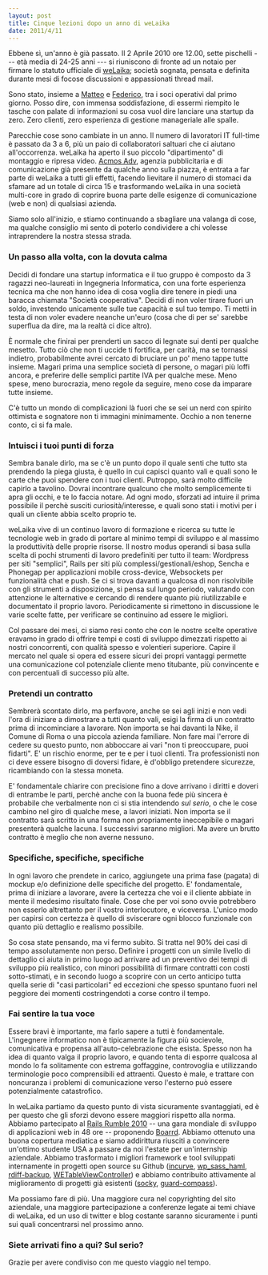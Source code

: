 ```yaml
---
layout: post
title: Cinque lezioni dopo un anno di weLaika
date: 2011/4/11
---
```


Ebbene sì, un'anno è già passato. Il 2 Aprile 2010 ore 12.00, sette pischelli --- età media di 24-25 anni --- si riuniscono di fronte ad un notaio per firmare lo statuto ufficiale di [weLaika][welaika]; società sognata, pensata e definita durante mesi di focose discussioni e appassionati thread mail.

Sono stato, insieme a [Matteo][mat_jack1] e [Federico][jimmy2k], tra i soci operativi dal primo giorno. Posso dire, con immensa soddisfazione, di essermi riempito le tasche con palate di informazioni su cosa vuol dire lanciare una startup da zero. Zero clienti, zero esperienza di gestione manageriale alle spalle.

Parecchie cose sono cambiate in un anno. Il numero di lavoratori IT full-time è passato da 3 a 6, più un paio di collaboratori saltuari che ci aiutano all'occorrenza. weLaika ha aperto il suo piccolo "dipartimento" di montaggio e ripresa video. [Acmos Adv](http://acmosadv.net/), agenzia pubblicitaria e di comunicazione già presente da qualche anno sulla piazza, è entrata a far parte di weLaika a tutti gli effetti, facendo lievitare il numero di stomaci da sfamare ad un totale di circa 15 e trasformando weLaika in una società multi-core in grado di coprire buona parte delle esigenze di comunicazione (web e non) di qualsiasi azienda.

Siamo solo all'inizio, e stiamo continuando a sbagliare una valanga di cose, ma qualche consiglio mi sento di poterlo condividere a chi volesse intraprendere la nostra stessa strada.

### Un passo alla volta, con la dovuta calma

Decidi di fondare una startup informatica e il tuo gruppo è composto da 3 ragazzi neo-laureati in Ingegneria Informatica, con una forte esperienza tecnica ma che non hanno idea di cosa voglia dire tenere in piedi una baracca chiamata "Società cooperativa". Decidi di non voler tirare fuori un soldo, investendo unicamente sulle tue capacità e sul tuo tempo. Ti metti in testa di non voler evadere neanche un'euro (cosa che di per se' sarebbe superflua da dire, ma la realtà ci dice altro).

È normale che finirai per prenderti un sacco di legnate sui denti per qualche mesetto. Tutto ciò che non ti uccide ti fortifica, per carità, ma se tornassi indietro, probabilmente avrei cercato di bruciare un po' meno tappe tutte insieme. Magari prima una semplice società di persone, o magari più loffi ancora, e preferire delle semplici partite IVA per qualche mese. Meno spese, meno burocrazia, meno regole da seguire, meno cose da imparare tutte insieme.

C'è tutto un mondo di complicazioni là fuori che se sei un nerd con spirito ottimista e sognatore non ti immagini minimamente. Occhio a non tenerne conto, ci si fa male.

### Intuisci i tuoi punti di forza

Sembra banale dirlo, ma se c'è un punto dopo il quale senti che tutto sta prendendo la piega giusta, è quello in cui capisci quanto vali e quali sono le carte che puoi spendere con i tuoi clienti. Putroppo, sarà molto difficile capirlo a tavolino. Dovrai incontrare qualcuno che molto semplicemente ti apra gli occhi, e te lo faccia notare. Ad ogni modo, sforzati ad intuire il prima possibile il perchè susciti curiosità/interesse, e quali sono stati i motivi per i quali un cliente abbia scelto proprio te.

weLaika vive di un continuo lavoro di formazione e ricerca su tutte le tecnologie web in grado di portare al minimo tempi di sviluppo e al massimo la produttività delle proprie risorse. Il nostro modus operandi si basa sulla scelta di pochi strumenti di lavoro predefiniti per tutto il team: Wordpress per siti "semplici", Rails per siti più complessi/gestionali/eshop, Sencha e Phonegap per applicazioni mobile cross-device, Websockets per funzionalità chat e push. Se ci si trova davanti a qualcosa di non risolvibile con gli strumenti a disposizione, si pensa sul lungo periodo, valutando con attenzione le alternative e cercando di rendere quanto più riutilizzabile e documentato il proprio lavoro. Periodicamente si rimettono in discussione le varie scelte fatte, per verificare se continuino ad essere le migliori.

Col passare dei mesi, ci siamo resi conto che con le nostre scelte operative eravamo in grado di offrire tempi e costi di sviluppo dimezzati rispetto ai nostri concorrenti, con qualità spesso e volentieri superiore. Capire il mercato nel quale si opera ed essere sicuri dei propri vantaggi permette una comunicazione col potenziale cliente meno titubante, più convincente e con percentuali di successo più alte.

### Pretendi un contratto

Sembrerà scontato dirlo, ma perfavore, anche se sei agli inizi e non vedi l'ora di iniziare a dimostrare a tutti quanto vali, esigi la firma di un contratto prima di incominciare a lavorare. Non importa se hai davanti la Nike, il Comune di Roma o una piccola azienda familiare. Non fare mai l'errore di cedere su questo punto, non abboccare ai vari "non ti preoccupare, puoi fidarti". E' un rischio enorme, per te e per i tuoi clienti. Tra professionisti non ci deve essere bisogno di doversi fidare, è d'obbligo pretendere sicurezze, ricambiando con la stessa moneta.

E' fondamentale chiarire con precisione fino a dove arrivano i diritti e doveri di entrambe le parti, perchè anche con la buona fede più sincera è probabile che verbalmente non ci si stia intendendo *sul serio*, o che le cose cambino nel giro di qualche mese, a lavori iniziati. Non importa se il contratto sarà scritto in una forma non propriamente ineccepibile o magari presenterà qualche lacuna. I successivi saranno migliori. Ma avere un brutto contratto è meglio che non averne nessuno.

### Specifiche, specifiche, specifiche

In ogni lavoro che prendete in carico, aggiungete una prima fase (pagata) di mockup e/o definizione delle specifiche del progetto. E' fondamentale, prima di iniziare a lavorare, avere la certezza che voi e il cliente abbiate in mente il medesimo risultato finale. Cose che per voi sono ovvie potrebbero non esserlo altrettanto per il vostro interlocutore, e viceversa. L'unico modo per capirsi con certezza è quello di sviscerare ogni blocco funzionale con quanto più dettaglio e realismo possibile.

So cosa state pensando, ma vi fermo subito. Si tratta nel 90% dei casi di tempo assolutamente non perso. Definire i progetti con un simile livello di dettaglio ci aiuta in primo luogo ad arrivare ad un preventivo dei tempi di sviluppo più realistico, con minori possibilità di firmare contratti con costi sotto-stimati, e in secondo luogo a scoprire con un certo anticipo tutta quella serie di "casi particolari" ed eccezioni che spesso spuntano fuori nel peggiore dei momenti costringendoti a corse contro il tempo.

### Fai sentire la tua voce

Essere bravi è importante, ma farlo sapere a tutti è fondamentale. L'ingegnere informatico non è tipicamente la figura più socievole, comunicativa e propensa all'auto-celebrazione che esista. Spesso non ha idea di quanto valga il proprio lavoro, e quando tenta di esporre qualcosa al mondo lo fa solitamente con estrema goffaggine, controvoglia e utilizzando terminologie poco comprensibili ed attraenti. Questo è male, e trattare con noncuranza i problemi di comunicazione verso l'esterno può essere potenzialmente catastrofico.

In weLaika partiamo da questo punto di vista sicuramente svantaggiati, ed è per questo che gli sforzi devono essere maggiori rispetto alla norma. Abbiamo partecipato al [Rails Rumble 2010](http://railsrumble.com) -- una gara mondiale di sviluppo di applicazioni web in 48 ore -- proponendo [Boarrd](http://boarrd.com/). Abbiamo ottenuto una buona copertura mediatica e siamo addirittura riusciti a convincere un'ottimo studente USA a passare da noi l'estate per  un'internship aziendale. Abbiamo trasformato i migliori framework e tool sviluppati internamente in progetti open source su Github ([incurve](http://rubygems.org/gems/incurve), [wp\_sass\_haml](https://github.com/welaika/wp_sass_haml), [rdiff-backup](https://github.com/endorama/rdiff-backup-BASH-script), [WETableViewController](https://github.com/welaika/WETableViewController)) e abbiamo contribuito attivamente al miglioramento di progetti già esistenti ([socky](http://socky.org/), [guard-compass](https://github.com/welaika/guard-compass)).

Ma possiamo fare di più. Una maggiore cura nel copyrighting del sito aziendale, una maggiore partecipazione a conferenze legate ai temi chiave di weLaika, ed un uso di twitter e blog costante saranno sicuramente i punti sui quali concentrarsi nel prossimo anno.

### Siete arrivati fino a qui? Sul serio?

Grazie per avere condiviso con me questo viaggio nel tempo.

[weLaika]: http://welaika.com
[mat_jack1]: http://twitter.com/mat_jack1
[jimmy2k]: http://twitter.com/Jimmy2K